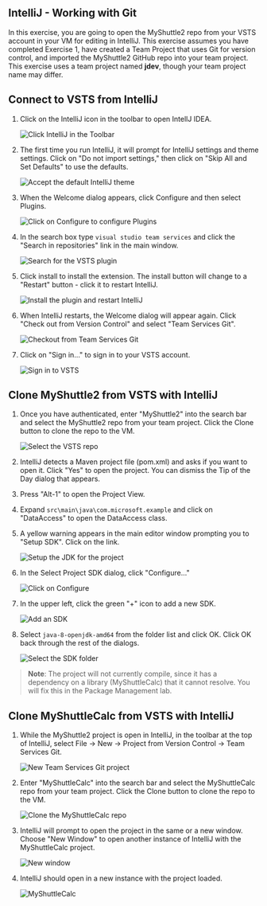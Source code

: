 ## IntelliJ - Working with Git

In this exercise, you are going to open the MyShuttle2 repo from your VSTS account in your VM for editing in IntelliJ.
This exercise assumes you have completed Exercise 1, have created a Team Project that uses Git for version control, and imported the MyShuttle2 GitHub repo into your team project. This exercise uses a team project named **jdev**, though your team project name may differ.

Connect to VSTS from IntelliJ
-----------------------------

1. Click on the IntelliJ icon in the toolbar to open IntellJ IDEA.

    ![Click IntelliJ in the Toolbar](media/intellij-git/click-intellij.png "Click IntelliJ in the Toolbar")

1. The first time you run IntelliJ, it will prompt for IntelliJ settings and theme settings. Click on "Do not import settings," then click on "Skip All and Set Defaults" to use the defaults.

    ![Accept the default IntelliJ theme](media/intellij-git/intellij-defaults.png "Accept the default IntelliJ theme")

1. When the Welcome dialog appears, click Configure and then select Plugins.

    ![Click on Configure to configure Plugins](media/intellij-git/intellij-config-plugins.png "Click on Configure to configure Plugins")

1. In the search box type `visual studio team services` and click the "Search in repositories" link in the main window.

    ![Search for the VSTS plugin](media/intellij-git/intellij-search-vsts.png "Search for the VSTS plugin")

1. Click install to install the extension. The install button will change to a "Restart" button - click it to restart IntelliJ.

    ![Install the plugin and restart IntelliJ](media/intellij-git/intellij-click-install.png "Install the plugin and restart IntelliJ")

1. When IntelliJ restarts, the Welcome dialog will appear again. Click "Check out from Version Control" and select "Team Services Git".

    ![Checkout from Team Services Git](media/intellij-git/intellij-open-from-vsts.png "Checkout from Team Services Git")

1. Click on "Sign in..." to sign in to your VSTS account.

    ![Sign in to VSTS](media/intellij-git/intellij-vsts-signin.png "Sign in to VSTS")

Clone MyShuttle2 from VSTS with IntelliJ
-----------------------------

1. Once you have authenticated, enter "MyShuttle2" into the search bar and select the MyShuttle2 repo from your team project. Click the Clone button to clone the repo to the VM.

    ![Select the VSTS repo](media/intellij-git/intellij-select-repo.png "Select the VSTS repo")

1. IntelliJ detects a Maven project file (pom.xml) and asks if you want to open it. Click "Yes" to open the project. You can dismiss the Tip of the Day dialog that appears.

1. Press "Alt-1" to open the Project View.
1. Expand `src\main\java\com.microsoft.example` and click on "DataAccess" to open the DataAccess class.
1. A yellow warning appears in the main editor window prompting you to "Setup SDK". Click on the link.

    ![Setup the JDK for the project](media/intellij-git/intellij-setup-sdk.png "Setup the JDK for the project")

1. In the Select Project SDK dialog, click "Configure..."

    ![Click on Configure](media/intellij-git/intellij-jdk-configure.png "Click on Configure")

1. In the upper left, click the green "+" icon to add a new SDK.

    ![Add an SDK](media/intellij-git/intellij-add-sdk.png "Add an SDK")

1. Select `java-8-openjdk-amd64` from the folder list and click OK. Click OK back through the rest of the dialogs.

    ![Select the SDK folder](media/intellij-git/intellij-select-sdk.png "Select the SDK folder")

> **Note**: The project will not currently compile, since it has a dependency on a library (MyShuttleCalc) that it cannot resolve. You will fix this in the Package Management lab.

Clone MyShuttleCalc from VSTS with IntelliJ
-----------------------------

1. While the MyShuttle2 project is open in IntelliJ, in the toolbar at the top of IntelliJ, select File -> New -> Project from Version Control -> Team Services Git. 

    ![New Team Services Git project](media/intellij-git/intellij-new-myshuttlecalc-project.png "New Team Services Git project")
    
1. Enter "MyShuttleCalc" into the search bar and select the MyShuttleCalc repo from your team project. Click the Clone button to clone the repo to the VM.
    
    ![Clone the MyShuttleCalc repo](media/intellij-git/intellij-clone-myshuttlecalc.png "Clone the MyShuttleCalc repo")
    
1. IntelliJ will prompt to open the project in the same or a new window. Choose "New Window" to open another instance of IntelliJ with the MyShuttleCalc project. 

    ![New window](media/intellij-git/intellij-new-window.png "New window")

1. IntelliJ should open in a new instance with the project loaded. 

    ![MyShuttleCalc](media/intellij-git/intellij-myshuttlecalc.png "MyShuttleCalc")
